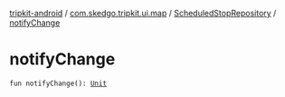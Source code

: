 [tripkit-android](../../index.md) / [com.skedgo.tripkit.ui.map](../index.md) / [ScheduledStopRepository](index.md) / [notifyChange](./notify-change.md)

# notifyChange

`fun notifyChange(): `[`Unit`](https://kotlinlang.org/api/latest/jvm/stdlib/kotlin/-unit/index.html)